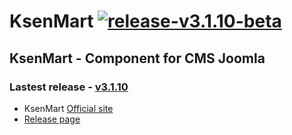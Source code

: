 KsenMart [![release-v3.1.10-beta](http://img.shields.io/badge/release-v3.1.10--beta-blue.svg)](https://github.com/ldmco/KsenMart/releases/tag/v3.1.10-beta)
========

## KsenMart - Component for CMS Joomla 

### Lastest release - [v3.1.10](https://github.com/ldmco/KsenMart/releases/tag/v3.1.10-beta)

 * KsenMart [Official site](http://ksenmart.ru/)
 * [Release page](https://github.com/ldmco/KsenMart/releases)
